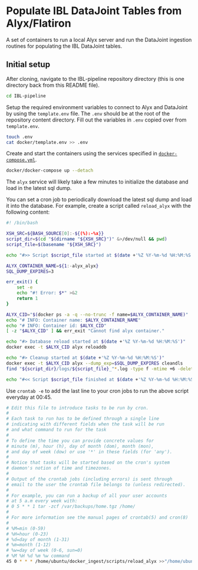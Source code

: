 # Populate IBL DataJoint Tables from Alyx/Flatiron

A set of containers to run a local Alyx server and run the DataJoint ingestion routines for populating the IBL DataJoint tables.

## Initial setup

After cloning, navigate to the IBL-pipeline repository directory (this is one directory back from this README file).

```bash
cd IBL-pipeline
```

Setup the required environment variables to connect to Alyx and DataJoint by using the `template.env` file. The `.env` should be at the root of the repository content directory. Fill out the variables in `.env` copied over from `template.env`.

```bash
touch .env
cat docker/template.env >> .env
```

Create and start the containers using the services specified in [`docker-compose.yml`](docker-compose.yml).

```bash
docker/docker-compose up --detach
```

The `alyx` service will likely take a few minutes to initialize the database and load in the latest sql dump.

You can set a cron job to periodically download the latest sql dump and load it into the database. For example, create a script called `reload_alyx` with the following content:

```bash
#! /bin/bash

XSH_SRC=${BASH_SOURCE[0]:-${(%):-%x}}
script_dir=$(cd "$(dirname "${XSH_SRC}")" &>/dev/null && pwd)
script_file=$(basename "${XSH_SRC}")

echo "#>> Script $script_file started at $(date +'%Z %Y-%m-%d %H:%M:%S')"

ALYX_CONTAINER_NAME=${1:-alyx_alyx}
SQL_DUMP_EXPIRES=3

err_exit() {
	set -e
	echo "#! Error: $*" >&2
	return 1
}

ALYX_CID="$(docker ps -a -q --no-trunc -f name=$ALYX_CONTAINER_NAME)"
echo "# INFO: Container name: $ALYX_CONTAINER_NAME"
echo "# INFO: Container id: $ALYX_CID"
[ -z "$ALYX_CID" ] && err_exit "Cannot find alyx container."

echo "#> Database reload started at $(date +'%Z %Y-%m-%d %H:%M:%S')"
docker exec -t $ALYX_CID alyx reloaddb

echo "#> Cleanup started at $(date +'%Z %Y-%m-%d %H:%M:%S')"
docker exec -t $ALYX_CID alyx --dump_exp=$SQL_DUMP_EXPIRES cleandls
find "${script_dir}/logs/${script_file}_"*.log -type f -mtime +6 -delete 2>/dev/null

echo "#<< Script $script_file finished at $(date +'%Z %Y-%m-%d %H:%M:%S')"
```

Use `crontab -e` to add the last line to your cron jobs to run the above script everyday at 00:45. 

```bash
# Edit this file to introduce tasks to be run by cron.
#
# Each task to run has to be defined through a single line
# indicating with different fields when the task will be run
# and what command to run for the task
#
# To define the time you can provide concrete values for
# minute (m), hour (h), day of month (dom), month (mon),
# and day of week (dow) or use '*' in these fields (for 'any').
#
# Notice that tasks will be started based on the cron's system
# daemon's notion of time and timezones.
#
# Output of the crontab jobs (including errors) is sent through
# email to the user the crontab file belongs to (unless redirected).
#
# For example, you can run a backup of all your user accounts
# at 5 a.m every week with:
# 0 5 * * 1 tar -zcf /var/backups/home.tgz /home/
#
# For more information see the manual pages of crontab(5) and cron(8)
#
# %M=min (0-59)
# %H=hour (0-23)
# %d=day of month (1-31)
# %m=month (1-12)
# %w=day of week (0-6, sun=0)
# %M %H %d %m %w command
45 0 * * * /home/ubuntu/docker_ingest/scripts/reload_alyx >>"/home/ubuntu/docker_ingest/scripts/logs/reload_alyx_$(date +'\%Y-\%m-\%d_\%H_\%M').log" 2>&1
```
